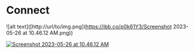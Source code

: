 # Connect
![alt text]([http://url/to/img.png](https://ibb.co/p0k61Y3/Screenshot 2023-05-26 at 10.46.12 AM.png))

<a href="https://ibb.co/p0k61Y3"><img src="https://ibb.co/p0k61Y3/Screenshot 2023-05-26 at 10.46.12 AM.png" alt="Screenshot 2023-05-26 at 10.46.12 AM" border="0"></a>
